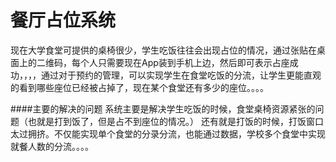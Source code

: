 # 餐厅占位系统
现在大学食堂可提供的桌椅很少，学生吃饭往往会出现占位的情况，通过张贴在桌面上的二维码，每个人只需要现在App装到手机上边，然后即可表示占座成功，，，，通过对于预约的管理，可以实现学生在食堂吃饭的分流，让学生更能直观的看到哪些座位已经被占掉了，现在某个食堂还有多少的座位。。。。

####主要的解决的问题
系统主要是解决学生吃饭的时候，食堂桌椅资源紧张的问题（也就是打到饭了，但是占不到座位的情况。）   还有就是打饭的时候，打饭窗口太过拥挤。不仅能实现单个食堂的分录分流，也能通过数据，学校多个食堂中实现就餐人数的分流。。。。